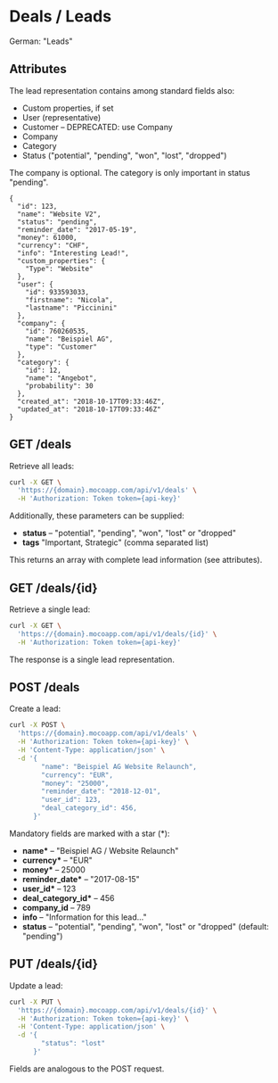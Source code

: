 # Deals / Leads

German: "Leads"

## Attributes

The lead representation contains among standard fields also:

- Custom properties, if set
- User (representative)
- Customer – DEPRECATED: use Company
- Company
- Category
- Status ("potential", "pending", "won", "lost", "dropped")

The company is optional. The category is only important in status "pending".

```json5
{
  "id": 123,
  "name": "Website V2",
  "status": "pending",
  "reminder_date": "2017-05-19",
  "money": 61000,
  "currency": "CHF",
  "info": "Interesting Lead!",
  "custom_properties": {
    "Type": "Website"
  },
  "user": {
    "id": 933593033,
    "firstname": "Nicola",
    "lastname": "Piccinini"
  },
  "company": {
    "id": 760260535,
    "name": "Beispiel AG",
    "type": "Customer"
  },
  "category": {
    "id": 12,
    "name": "Angebot",
    "probability": 30
  },
  "created_at": "2018-10-17T09:33:46Z",
  "updated_at": "2018-10-17T09:33:46Z"
}
```

## GET /deals

Retrieve all leads:

```bash
curl -X GET \
  'https://{domain}.mocoapp.com/api/v1/deals' \
  -H 'Authorization: Token token={api-key}'
```

Additionally, these parameters can be supplied:

- **status** – "potential", "pending", "won", "lost" or "dropped"
- **tags** "Important, Strategic" (comma separated list)

This returns an array with complete lead information (see attributes).

## GET /deals/{id}

Retrieve a single lead:

```bash
curl -X GET \
  'https://{domain}.mocoapp.com/api/v1/deals/{id}' \
  -H 'Authorization: Token token={api-key}'
```

The response is a single lead representation.

## POST /deals

Create a lead:

```bash
curl -X POST \
  'https://{domain}.mocoapp.com/api/v1/deals' \
  -H 'Authorization: Token token={api-key}' \
  -H 'Content-Type: application/json' \
  -d '{
        "name": "Beispiel AG Website Relaunch",
        "currency": "EUR",
        "money": "25000",
        "reminder_date": "2018-12-01",
        "user_id": 123,
        "deal_category_id": 456,
      }'
```

Mandatory fields are marked with a star (\*):

- **name\*** – "Beispiel AG / Website Relaunch"
- **currency\*** – "EUR"
- **money\*** – 25000
- **reminder_date\*** – "2017-08-15"
- **user_id\*** – 123
- **deal_category_id\*** – 456
- **company_id** – 789
- **info** – "Information for this lead..."
- **status** – "potential", "pending", "won", "lost" or "dropped" (default: "pending")

## PUT /deals/{id}

Update a lead:

```bash
curl -X PUT \
  'https://{domain}.mocoapp.com/api/v1/deals/{id}' \
  -H 'Authorization: Token token={api-key}' \
  -H 'Content-Type: application/json' \
  -d '{
        "status": "lost"
      }'
```

Fields are analogous to the POST request.
